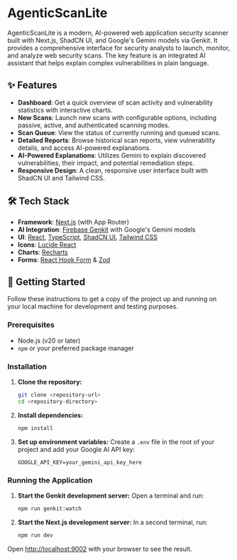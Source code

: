 # AgenticScanLite

AgenticScanLite is a modern, AI-powered web application security scanner built with Next.js, ShadCN UI, and Google's Gemini models via Genkit. It provides a comprehensive interface for security analysts to launch, monitor, and analyze web security scans. The key feature is an integrated AI assistant that helps explain complex vulnerabilities in plain language.

## ✨ Features

- **Dashboard**: Get a quick overview of scan activity and vulnerability statistics with interactive charts.
- **New Scans**: Launch new scans with configurable options, including passive, active, and authenticated scanning modes.
- **Scan Queue**: View the status of currently running and queued scans.
- **Detailed Reports**: Browse historical scan reports, view vulnerability details, and access AI-powered explanations.
- **AI-Powered Explanations**: Utilizes Gemini to explain discovered vulnerabilities, their impact, and potential remediation steps.
- **Responsive Design**: A clean, responsive user interface built with ShadCN UI and Tailwind CSS.

## 🛠️ Tech Stack

- **Framework**: [Next.js](https://nextjs.org/) (with App Router)
- **AI Integration**: [Firebase Genkit](https://firebase.google.com/docs/genkit) with Google's Gemini models
- **UI**: [React](https://react.dev/), [TypeScript](https://www.typescriptlang.org/), [ShadCN UI](https://ui.shadcn.com/), [Tailwind CSS](https://tailwindcss.com/)
- **Icons**: [Lucide React](https://lucide.dev/guide/packages/lucide-react)
- **Charts**: [Recharts](https://recharts.org/)
- **Forms**: [React Hook Form](https://react-hook-form.com/) & [Zod](https://zod.dev/)

## 🚀 Getting Started

Follow these instructions to get a copy of the project up and running on your local machine for development and testing purposes.

### Prerequisites

- Node.js (v20 or later)
- `npm` or your preferred package manager

### Installation

1.  **Clone the repository:**
    ```bash
    git clone <repository-url>
    cd <repository-directory>
    ```

2.  **Install dependencies:**
    ```bash
    npm install
    ```

3.  **Set up environment variables:**
    Create a `.env` file in the root of your project and add your Google AI API key:
    ```env
    GOOGLE_API_KEY=your_gemini_api_key_here
    ```

### Running the Application

1.  **Start the Genkit development server:**
    Open a terminal and run:
    ```bash
    npm run genkit:watch
    ```

2.  **Start the Next.js development server:**
    In a second terminal, run:
    ```bash
    npm run dev
    ```

Open [http://localhost:9002](http://localhost:9002) with your browser to see the result.
